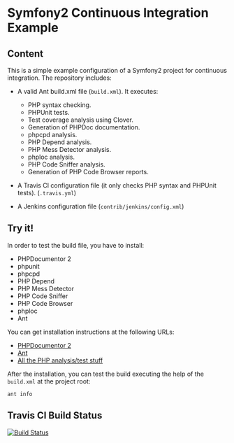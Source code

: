 # Symfony2 Continuous Integration Example

## Content

This is a simple example configuration of a Symfony2 project for continuous integration. The repository includes:

* A valid Ant build.xml file (`build.xml`). It executes:
    * PHP syntax checking.
    * PHPUnit tests.
    * Test coverage analysis using Clover.
    * Generation of PHPDoc documentation.
    * phpcpd analysis.
    * PHP Depend analysis.
    * PHP Mess Detector analysis.
    * phploc analysis.
    * PHP Code Sniffer analysis.
    * Generation of PHP Code Browser reports.

* A Travis CI configuration file (it only checks PHP syntax and PHPUnit tests). (`.travis.yml`)
* A Jenkins configuration file (`contrib/jenkins/config.xml`)

## Try it!
In order to test the build file, you have to install:

* PHPDocumentor 2
* phpunit
* phpcpd
* PHP Depend
* PHP Mess Detector
* PHP Code Sniffer
* PHP Code Browser
* phploc
* Ant

You can get installation instructions at the following URLs:

* [PHPDocumentor 2](http://www.phpdoc.org/)
* [Ant](http://ant.apache.org/)
* [All the PHP analysis/test stuff](http://jenkins-php.org/)

After the installation, you can test the build executing the help of the `build.xml` at the project root:

`ant info`

## Travis CI Build Status
[![Build Status](https://secure.travis-ci.org/csuarez/symfony2-ci-example.png)](http://travis-ci.org/csuarez/symfony2-ci-example)
